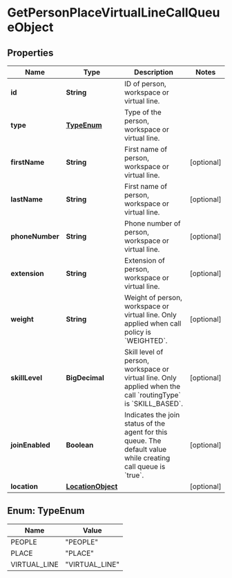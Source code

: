 

# GetPersonPlaceVirtualLineCallQueueObject


## Properties

| Name | Type | Description | Notes |
|------------ | ------------- | ------------- | -------------|
|**id** | **String** | ID of person, workspace or virtual line. |  |
|**type** | [**TypeEnum**](#TypeEnum) | Type of the person, workspace or virtual line. |  |
|**firstName** | **String** | First name of person, workspace or virtual line. |  [optional] |
|**lastName** | **String** | First name of person, workspace or virtual line. |  [optional] |
|**phoneNumber** | **String** | Phone number of person, workspace or virtual line. |  [optional] |
|**extension** | **String** | Extension of person, workspace or virtual line. |  [optional] |
|**weight** | **String** | Weight of person, workspace or virtual line. Only applied when call policy is &#x60;WEIGHTED&#x60;. |  [optional] |
|**skillLevel** | **BigDecimal** | Skill level of person, workspace or virtual line. Only applied when the call &#x60;routingType&#x60; is &#x60;SKILL_BASED&#x60;. |  [optional] |
|**joinEnabled** | **Boolean** | Indicates the join status of the agent for this queue. The default value while creating call queue is &#x60;true&#x60;. |  [optional] |
|**location** | [**LocationObject**](LocationObject.md) |  |  [optional] |



## Enum: TypeEnum

| Name | Value |
|---- | -----|
| PEOPLE | &quot;PEOPLE&quot; |
| PLACE | &quot;PLACE&quot; |
| VIRTUAL_LINE | &quot;VIRTUAL_LINE&quot; |



